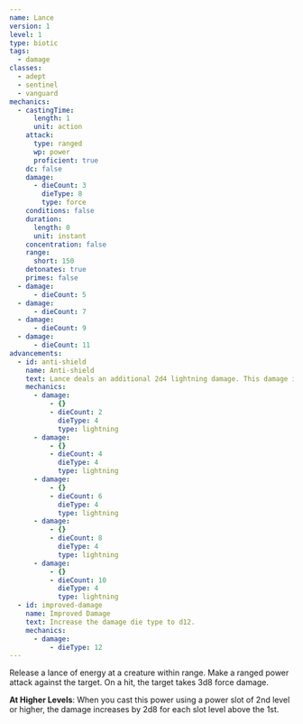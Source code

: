 ```yaml
---
name: Lance
version: 1
level: 1
type: biotic
tags:
  - damage
classes:
  - adept
  - sentinel
  - vanguard
mechanics:
  - castingTime:
      length: 1
      unit: action
    attack:
      type: ranged
      wp: power
      proficient: true
    dc: false
    damage:
      - dieCount: 3
        dieType: 8
        type: force
    conditions: false
    duration:
      length: 0
      unit: instant
    concentration: false
    range:
      short: 150
    detonates: true
    primes: false
  - damage:
      - dieCount: 5
  - damage:
      - dieCount: 7
  - damage:
      - dieCount: 9
  - damage:
      - dieCount: 11
advancements:
  - id: anti-shield
    name: Anti-shield
    text: Lance deals an additional 2d4 lightning damage. This damage increases by 2d4 for each power slot level above the first.
    mechanics:
      - damage:
          - {}
          - dieCount: 2
            dieType: 4
            type: lightning
      - damage:
          - {}
          - dieCount: 4
            dieType: 4
            type: lightning
      - damage:
          - {}
          - dieCount: 6
            dieType: 4
            type: lightning
      - damage:
          - {}
          - dieCount: 8
            dieType: 4
            type: lightning
      - damage:
          - {}
          - dieCount: 10
            dieType: 4
            type: lightning
  - id: improved-damage
    name: Improved Damage
    text: Increase the damage die type to d12.
    mechanics:
      - damage:
          - dieType: 12
---
```

Release a lance of energy at a creature within range. Make a ranged power attack against the target. On a hit, the target
takes 3d8 force damage.

__At Higher Levels__: When you cast this power using a power slot of 2nd level or higher, the damage increases by 2d8
for each slot level above the 1st.
